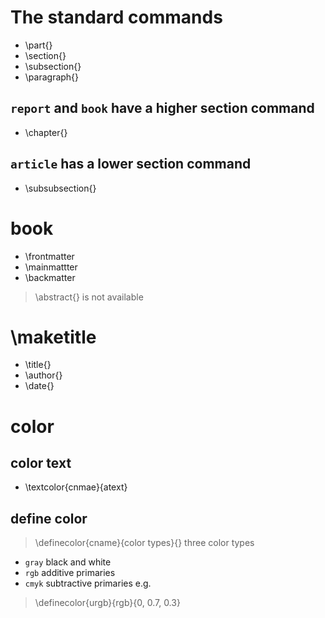 # The standard commands
- \part{}
- \section{}
- \subsection{}
- \paragraph{}
## `report` and `book` have a higher section command
- \chapter{}
## `article` has a lower section command
- \subsubsection{}

# book
- \frontmatter
- \mainmattter
- \backmatter
> \abstract{} is not available


# \maketitle
- \title{}
- \author{}
- \date{}


# color
## color text
- \textcolor{cnmae}{atext}
## define color
> \definecolor{cname}{color types}{}
three color types
- `gray`        black and white
- `rgb`         additive primaries
- `cmyk`        subtractive primaries
e.g.
> \definecolor{urgb}{rgb}{0, 0.7, 0.3}

